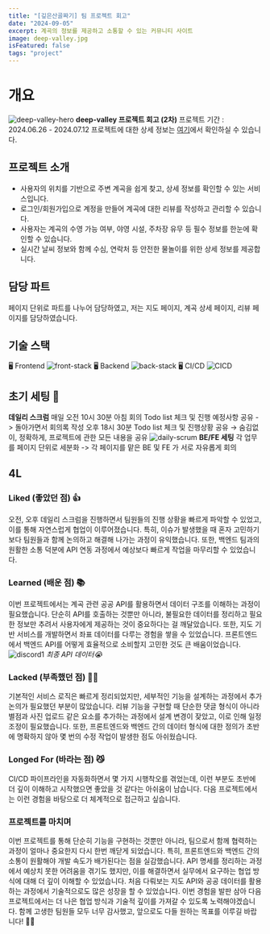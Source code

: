 ```yaml
---
title: "[깊은산골짜기] 팀 프로젝트 회고"
date: "2024-09-05"
excerpt: 계곡의 정보를 제공하고 소통할 수 있는 커뮤니티 사이트
image: deep-valley.jpg
isFeatured: false
tags: "project"
---
```


# 개요

![deep-valley-hero](deep-valley.jpg)
**deep-valley 프로젝트 회고 (2차)**
프로젝트 기간 : 2024.06.26 - 2024.07.12
프로젝트에 대한 상세 정보는 [여기](https://github.com/JJHHYB/deepvalley-front)에서 확인하실 수 있습니다.

## 프로젝트 소개

- 사용자의 위치를 기반으로 주변 계곡을 쉽게 찾고, 상세 정보를 확인할 수 있는 서비스입니다.
- 로그인/회원가입으로 계정을 만들어 계곡에 대한 리뷰를 작성하고 관리할 수 있습니다.
- 사용자는 계곡의 수영 가능 여부, 야영 시설, 주차장 유무 등 필수 정보를 한눈에 확인할 수 있습니다.
- 실시간 날씨 정보와 함께 수심, 연락처 등 안전한 물놀이를 위한 상세 정보를 제공합니다.

## 담당 파트

페이지 단위로 파트를 나누어 담당하였고, 저는 지도 페이지, 계곡 상세 페이지, 리뷰 페이지를 담당하였습니다.

## **기술 스택**

🖥 Frontend
![front-stack](front-stack.png)
🖥 Backend
![back-stack](back-stack.png)
🖥 CI/CD
![CICD](CICD.png)

## 초기 세팅 🔧

**데일리 스크럼**
매일 오전 10시 30분 아침 회의 Todo list 체크 및 진행 예정사항 공유 -> 돌아가면서 회의록 작성
오후 18시 30분 Todo list 체크 및 진행상황 공유 → 숨김없이, 정확하게, 프로젝트에 관한 모든 내용을 공유
![daily-scrum](scrum.jpg)
**BE/FE 세팅**
각 업무를 페이지 단위로 세분화 -> 각 페이지를 맡은 BE 및 FE 가 서로 자유롭게 회의

## 4L

### Liked (좋았던 점) 👍

오전, 오후 데일리 스크럼을 진행하면서 팀원들의 진행 상황을 빠르게 파악할 수 있었고, 이를 통해 자연스럽게 협업이 이루어졌습니다. 특히, 이슈가 발생했을 때 혼자 고민하기보다 팀원들과 함께 논의하고 해결해 나가는 과정이 유익했습니다. 또한, 백엔드 팀과의 원활한 소통 덕분에 API 연동 과정에서 예상보다 빠르게 작업을 마무리할 수 있었습니다.

### Learned (배운 점) 📚

이번 프로젝트에서는 계곡 관련 공공 API를 활용하면서 데이터 구조를 이해하는 과정이 필요했습니다. 단순히 API를 호출하는 것뿐만 아니라, 불필요한 데이터를 정리하고 필요한 정보만 추려서 사용자에게 제공하는 것이 중요하다는 걸 깨달았습니다.
또한, 지도 기반 서비스를 개발하면서 좌표 데이터를 다루는 경험을 쌓을 수 있었습니다. 프론트엔드에서 백엔드 API를 어떻게 효율적으로 소비할지 고민한 것도 큰 배움이었습니다.
![discord1](discord1.jpg)
_최종 API 데이터😭_

### Lacked (부족했던 점) 🤦‍♂️

기본적인 서비스 로직은 빠르게 정리되었지만, 세부적인 기능을 설계하는 과정에서 추가 논의가 필요했던 부분이 많았습니다.
리뷰 기능을 구현할 때 단순한 댓글 형식이 아니라 별점과 사진 업로드 같은 요소를 추가하는 과정에서 설계 변경이 잦았고, 이로 인해 일정 조정이 필요했습니다. 또한, 프론트엔드와 백엔드 간의 데이터 형식에 대한 정의가 초반에 명확하지 않아 몇 번의 수정 작업이 발생한 점도 아쉬웠습니다.

### Longed For (바라는 점) 😼

CI/CD 파이프라인을 자동화하면서 몇 가지 시행착오를 겪었는데, 이런 부분도 초반에 더 깊이 이해하고 시작했으면 좋았을 것 같다는 아쉬움이 남습니다. 다음 프로젝트에서는 이런 경험을 바탕으로 더 체계적으로 접근하고 싶습니다.

### 프로젝트를 마치며

이번 프로젝트를 통해 단순히 기능을 구현하는 것뿐만 아니라, 팀으로서 함께 협력하는 과정이 얼마나 중요한지 다시 한번 깨닫게 되었습니다. 특히, 프론트엔드와 백엔드 간의 소통이 원활해야 개발 속도가 배가된다는 점을 실감했습니다.
API 명세를 정리하는 과정에서 예상치 못한 어려움을 겪기도 했지만, 이를 해결하면서 실무에서 요구하는 협업 방식에 대해 더 깊이 이해할 수 있었습니다.
처음 다뤄보는 지도 API와 공공 데이터를 활용하는 과정에서 기술적으로도 많은 성장을 할 수 있었습니다.
이번 경험을 발판 삼아 다음 프로젝트에서는 더 나은 협업 방식과 기술적 깊이를 가져갈 수 있도록 노력해야겠습니다. 함께 고생한 팀원들 모두 너무 감사했고, 앞으로도 다들 원하는 목표를 이루길 바랍니다! 🚀💪
